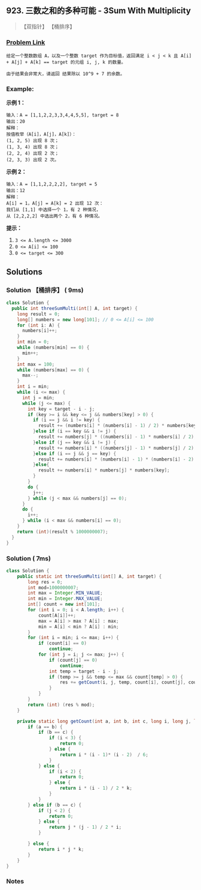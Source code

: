 ## 923. 三数之和的多种可能 - 3Sum With Multiplicity

> 【双指针】 【桶排序】

### [Problem Link](https://leetcode-cn.com/problems/3sum-with-multiplicity/)
	给定一个整数数组 A，以及一个整数 target 作为目标值，返回满足 i < j < k 且 A[i] + A[j] + A[k] == target 的元组 i, j, k 的数量。
	
	由于结果会非常大，请返回 结果除以 10^9 + 7 的余数。

### Example:

**示例 1：**

```
输入：A = [1,1,2,2,3,3,4,4,5,5], target = 8
输出：20
解释：
按值枚举（A[i]，A[j]，A[k]）：
(1, 2, 5) 出现 8 次；
(1, 3, 4) 出现 8 次；
(2, 2, 4) 出现 2 次；
(2, 3, 3) 出现 2 次。
```

**示例 2：**

```
输入：A = [1,1,2,2,2,2], target = 5
输出：12
解释：
A[i] = 1，A[j] = A[k] = 2 出现 12 次：
我们从 [1,1] 中选择一个 1，有 2 种情况，
从 [2,2,2,2] 中选出两个 2，有 6 种情况。
```

 

**提示：**

1. `3 <= A.length <= 3000`
2. `0 <= A[i] <= 100`
3. `0 <= target <= 300`

## Solutions
### Solution  【桶排序】 ( 9ms)
```java
class Solution {
  public int threeSumMulti(int[] A, int target) {
    long result = 0;
    long[] numbers = new long[101]; // 0 <= A[i] <= 100
    for (int i: A) {
      numbers[i]++;
    }
    int min = 0;
    while (numbers[min] == 0) {
      min++;
    }
    int max = 100;
    while (numbers[max] == 0) {
      max--;
    }
    int i = min;
    while (i <= max) {
      int j = min;
      while (j <= max) {
        int key = target - i - j;
        if (key >= i && key <= j && numbers[key] > 0) {
          if (i == j && i != key) {
            result += (numbers[i] * (numbers[i] - 1) / 2) * numbers[key];
          }else if (i == key && i != j) {
            result += numbers[j] * ((numbers[i] - 1) * numbers[i] / 2);
          }else if (j == key && i != j) {
            result += numbers[i] * ((numbers[j] - 1) * numbers[j] / 2);
          }else if (i == j && j == key) {
            result += numbers[i] * (numbers[i] - 1) * (numbers[i] - 2) / 6;
          }else{
            result += numbers[i] * numbers[j] * numbers[key];
          }
        }
        do {
          j++;
        } while (j < max && numbers[j] == 0);
      }
      do {
        i++;
      } while (i < max && numbers[i] == 0);
    }
    return (int)(result % 1000000007);
  }
}
```
#### 

### Solution  ( 7ms)
```java
class Solution {
    public static int threeSumMulti(int[] A, int target) {
		long res = 0;
		int mod=1000000007;
		int max = Integer.MIN_VALUE;
		int min = Integer.MAX_VALUE;
		int[] count = new int[101];
		for (int i = 0; i < A.length; i++) {
			count[A[i]]++;
			max = A[i] > max ? A[i] : max;
			min = A[i] < min ? A[i] : min;
		}
		for (int i = min; i <= max; i++) {
			if (count[i] == 0)
				continue;
			for (int j = i; j <= max; j++) {
				if (count[j] == 0)
					continue;
				int temp = target - i - j;
				if (temp >= j && temp <= max && count[temp] > 0) {
					res += getCount(i, j, temp, count[i], count[j], count[temp]);
				}
			}
		}
		return (int) (res % mod);
	}

	private static long getCount(int a, int b, int c, long i, long j, long k) {
		if (a == b) {
			if (b == c) {
				if (i < 3) {
					return 0;
				} else {
					return i * (i - 1)* (i - 2)  / 6;
				}
			} else {
				if (i < 2) {
					return 0;
				} else {
					return i * (i - 1) / 2 * k;
				}
			}
		} else if (b == c) {
			if (j < 2) {
				return 0;
			} else {
				return j * (j - 1) / 2 * i;
			}

		} else {
			return i * j * k;
		}
	}
}
```
### Notes


